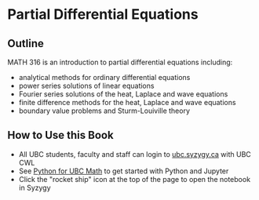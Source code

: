 # Partial Differential Equations

## Outline

MATH 316 is an introduction to partial differential equations including:

* analytical methods for ordinary differential equations
* power series solutions of linear equations
* Fourier series solutions of the heat, Laplace and wave equations
* finite difference methods for the heat, Laplace and wave equations
* boundary value problems and Sturm-Louiville theory

## How to Use this Book

* All UBC students, faculty and staff can login to [ubc.syzygy.ca](https://ubc.syzygy.ca) with UBC CWL
* See [Python for UBC Math](https://ubcmath.github.io/python/) to get started with Python and Jupyter
* Click the "rocket ship" icon at the top of the page to open the notebook in Syzygy
